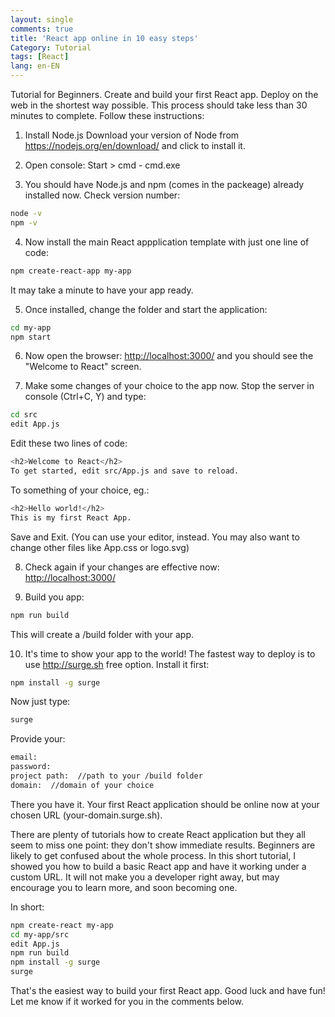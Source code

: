 ```yaml
---
layout: single
comments: true
title: 'React app online in 10 easy steps'
Category: Tutorial
tags: [React]
lang: en-EN
---
```

Tutorial for Beginners. Create and build your first React app. Deploy on the web in the shortest way possible. This process should take less than 30 minutes to complete. Follow these instructions:

1. Install Node.js 
Download your version of Node from <https://nodejs.org/en/download/> and click to install it.

2. Open console: Start > cmd - cmd.exe

3. You should have Node.js and npm (comes in the packeage) already installed now. Check version number:
```bash
node -v
npm -v    
```

4. Now install the main React appplication template with just one line of code:
```bash
npm create-react-app my-app    
```
  It may take a minute to have your app ready.

5. Once installed, change the folder and start the application:
```bash
cd my-app    
npm start    
```

6. Now open the browser: <http://localhost:3000/> and you should see the "Welcome to React" screen.

7. Make some changes of your choice to the app now. Stop the server in console (Ctrl+C, Y) and type:
```bash
cd src
edit App.js    
```
  Edit these two lines of code:
  ```bash
  <h2>Welcome to React</h2>
  To get started, edit src/App.js and save to reload.        
  ```
  To something of your choice, eg.:
  ```bash
  <h2>Hello world!</h2>
  This is my first React App.         
  ```
  Save and Exit. 
  (You can use your editor, instead. You may also want to change other files like App.css or logo.svg)

8. Check again if your changes are effective now:    
<http://localhost:3000/>

9. Build you app:
```bash
npm run build    
```
This will create a /build folder with your app.

10. It's time to show your app to the world! The fastest way to deploy is to use <http://surge.sh> free option. Install it first:
```bash
npm install -g surge    
```

Now just type:
```bash
surge    
```

Provide your:
```bash
email:
password:
project path:  //path to your /build folder
domain:  //domain of your choice    
```

There you have it. Your first React application should be online now at your chosen URL (your-domain.surge.sh).

There are plenty of tutorials how to create React application but they all seem to miss one point: they don't show immediate results. Beginners are likely to get confused about the whole process. In this short tutorial, I showed you how to build a basic React app and have it working under a custom URL. It will not make you a developer right away, but may encourage you to learn more, and soon becoming one.

In short:
```bash
npm create-react my-app
cd my-app/src
edit App.js
npm run build
npm install -g surge
surge    
```

That's the easiest way to build your first React app. Good luck and have fun! 
Let me know if it worked for you in the comments below.
